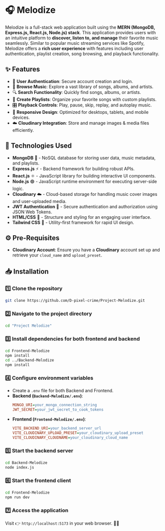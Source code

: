 # 🎧 Melodize

Melodize is a full-stack web application built using the **MERN (MongoDB, Express.js, React.js, Node.js) stack**. This application provides users with an intuitive platform to **discover, listen to, and manage** their favorite music seamlessly. Similar to popular music streaming services like Spotify, Melodize offers a **rich user experience** with features including user authentication, playlist creation, song browsing, and playback functionality.

## ✨ Features

- 🔐 **User Authentication**: Secure account creation and login.
- 🎼 **Browse Music**: Explore a vast library of songs, albums, and artists.
- 🔍 **Search Functionality**: Quickly find songs, albums, or artists.
- 📂 **Create Playlists**: Organize your favorite songs with custom playlists.
- 🎛️ **Playback Controls**: Play, pause, skip, replay, and autoplay music.
- 📱 **Responsive Design**: Optimized for desktops, tablets, and mobile devices.
- ☁️ **Cloudinary Integration**: Store and manage images & media files efficiently.

## 🚀 Technologies Used

- **MongoDB** 🍃 - NoSQL database for storing user data, music metadata, and playlists.
- **Express.js** ⚡ - Backend framework for building robust APIs.
- **React.js** ⚛️ - JavaScript library for building interactive UI components.
- **Node.js** 🟢 - JavaScript runtime environment for executing server-side logic.
- **Cloudinary** ☁️ - Cloud-based storage for handling music cover images and user-uploaded media.
- **JWT Authentication** 🔑 - Secure authentication and authorization using JSON Web Tokens.
- **HTML/CSS** 🎨 - Structure and styling for an engaging user interface.
- **Tailwind CSS** 💨 - Utility-first framework for rapid UI design.

## ⚙️ Pre-Requisites

- **Cloudinary Account**: Ensure you have a **Cloudinary** account set up and retrieve your `cloud_name` and `upload_preset`.

## 📥 Installation

### 1️⃣ Clone the repository

```bash
git clone https://github.com/D-pixel-crime/Project-Melodize.git
```

### 2️⃣ Navigate to the project directory

```bash
cd "Project Melodize"
```

### 3️⃣ Install dependencies for both frontend and backend

```bash
cd Frontend-Melodize
npm install
cd ../Backend-Melodize
npm install
```

### 4️⃣ Configure environment variables

- Create a `.env` file for both Backend and Frontend.
- **Backend (`Backend-Melodize/.env`)**:
  ```ini
  MONGO_URI=your_mongo_connection_string
  JWT_SECRET=your_jwt_secret_to_cook_tokens
  ```
- **Frontend (`Frontend-Melodize/.env`)**:
  ```ini
  VITE_BACKEND_URI=your_backend_server_url
  VITE_CLOUDINARY_UPLOAD_PRESET=your_cloudinary_upload_preset
  VITE_CLOUDINARY_CLOUDNAME=your_cloudinary_cloud_name
  ```

### 5️⃣ Start the backend server

```bash
cd Backend-Melodize
node index.js
```

### 6️⃣ Start the frontend client

```bash
cd Frontend-Melodize
npm run dev
```

### 7️⃣ Access the application

Visit 👉 `http://localhost:5173` in your web browser. 🚀🎶

